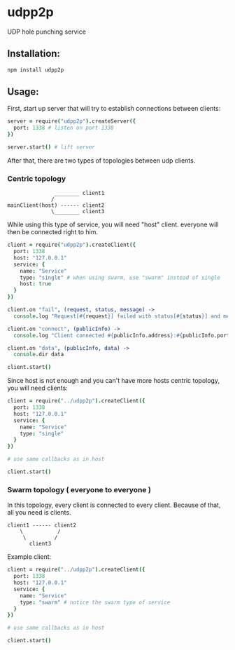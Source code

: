 # udpp2p
UDP hole punching service

## Installation:
```bash
npm install udpp2p
```

## Usage:

First, start up server that will try to establish connections between clients:
```coffee
server = require("udpp2p").createServer({
  port: 1338 # listen on port 1338
})

server.start() # lift server
```

After that, there are two types of topologies between udp clients.

### Centric topology
```
               ________ client1
              /
mainClient(host) ------ client2
              \________ client3
```

While using this type of service, you will need "host" client. everyone will then be connected right to him.
```coffee
client = require("udpp2p").createClient({
  port: 1338
  host: "127.0.0.1"
  service: {
    name: "Service"
    type: "single" # when using swarm, use "swarm" instead of single
    host: true
  }
})

client.on "fail", (request, status, message) ->
  console.log "Request[#{request}] failed with status[#{status}] and message[#{message}]"

client.on "connect", (publicInfo) ->
  console.log "Client connected #{publicInfo.address}:#{publicInfo.port}"

client.on "data", (publicInfo, data) ->
  console.dir data

client.start()
```

Since host is not enough and you can't have more hosts centric topology, you will need clients:
```coffee
client = require("../udpp2p").createClient({
  port: 1338
  host: "127.0.0.1"
  service: {
    name: "Service"
    type: "single"
  }
})

# use same callbacks as in host

client.start()
```

### Swarm topology ( everyone to everyone )

In this topology, every client is connected to every client. Because of that, all you need is clients.

```
client1 ------ client2
    \           /
     \         /
       client3
```

Example client:
```coffee
client = require("../udpp2p").createClient({
  port: 1338
  host: "127.0.0.1"
  service: {
    name: "Service"
    type: "swarm" # notice the swarm type of service
  }
})

# use same callbacks as in host

client.start()
```
